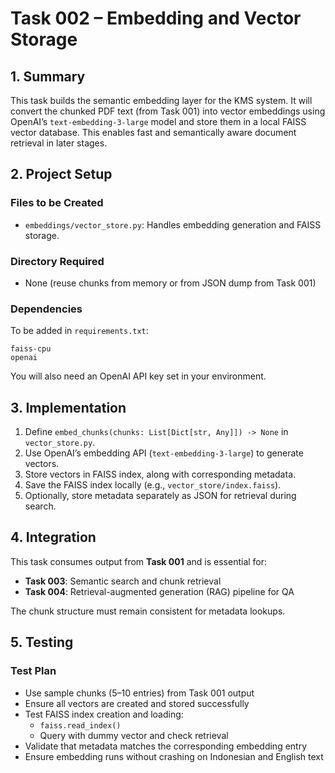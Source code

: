 
# Task 002 – Embedding and Vector Storage

## 1. Summary

This task builds the semantic embedding layer for the KMS system. It will convert the chunked PDF text (from Task 001) into vector embeddings using OpenAI’s `text-embedding-3-large` model and store them in a local FAISS vector database. This enables fast and semantically aware document retrieval in later stages.

## 2. Project Setup

### Files to be Created
- `embeddings/vector_store.py`: Handles embedding generation and FAISS storage.

### Directory Required
- None (reuse chunks from memory or from JSON dump from Task 001)

### Dependencies
To be added in `requirements.txt`:
```
faiss-cpu
openai
```

You will also need an OpenAI API key set in your environment.

## 3. Implementation

1. Define `embed_chunks(chunks: List[Dict[str, Any]]) -> None` in `vector_store.py`.
2. Use OpenAI’s embedding API (`text-embedding-3-large`) to generate vectors.
3. Store vectors in FAISS index, along with corresponding metadata.
4. Save the FAISS index locally (e.g., `vector_store/index.faiss`).
5. Optionally, store metadata separately as JSON for retrieval during search.

## 4. Integration

This task consumes output from **Task 001** and is essential for:
- **Task 003**: Semantic search and chunk retrieval
- **Task 004**: Retrieval-augmented generation (RAG) pipeline for QA

The chunk structure must remain consistent for metadata lookups.

## 5. Testing

### Test Plan

- Use sample chunks (5–10 entries) from Task 001 output
- Ensure all vectors are created and stored successfully
- Test FAISS index creation and loading:
  - `faiss.read_index()`
  - Query with dummy vector and check retrieval
- Validate that metadata matches the corresponding embedding entry
- Ensure embedding runs without crashing on Indonesian and English text
